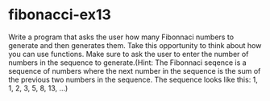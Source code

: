 # fibonacci-ex13
Write a program that asks the user how many Fibonnaci numbers to generate and then generates them. Take this opportunity to think about how you can use functions. Make sure to ask the user to enter the number of numbers in the sequence to generate.(Hint: The Fibonnaci seqence is a sequence of numbers where the next number in the sequence is the sum of the previous two numbers in the sequence. The sequence looks like this: 1, 1, 2, 3, 5, 8, 13, …)
